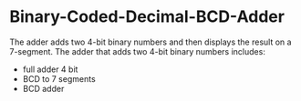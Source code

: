 # Binary-Coded-Decimal-BCD-Adder
The adder adds two 4-bit binary numbers and then displays the result on a 7-segment.
The adder that adds two 4-bit binary numbers includes:
  - full adder 4 bit
  - BCD to 7 segments
  - BCD adder
